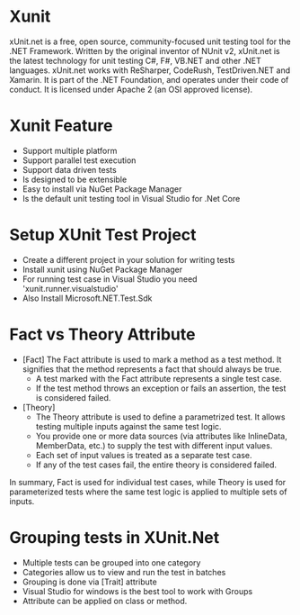 # Xunit
xUnit.net is a free, open source, community-focused unit testing tool for the .NET Framework. Written by the original inventor of NUnit v2, xUnit.net is the latest technology for unit testing C#, F#, VB.NET and other .NET languages. xUnit.net works with ReSharper, CodeRush, TestDriven.NET and Xamarin. It is part of the .NET Foundation, and operates under their code of conduct. It is licensed under Apache 2 (an OSI approved license).

# Xunit Feature
-	Support multiple platform
-	Support parallel test execution
-	Support data driven tests
-	Is designed to be extensible
-	Easy to install via NuGet Package Manager
-	Is the default unit testing tool in Visual Studio for .Net Core

# Setup XUnit Test Project
-	Create a different project in your solution for writing tests
-	Install xunit using NuGet Package Manager
-	For running test case in Visual Studio you need 'xunit.runner.visualstudio'
-	Also Install Microsoft.NET.Test.Sdk

# Fact vs Theory Attribute 
-	[Fact]
	The Fact attribute is used to mark a method as a test method. It signifies that the method represents a fact that should always be true.
	-	A test marked with the Fact attribute represents a single test case.
	-	If the test method throws an exception or fails an assertion, the test is considered failed.
-	[Theory]
	-	The Theory attribute is used to define a parametrized test. It allows testing multiple inputs against the same test logic.
	-	You provide one or more data sources (via attributes like InlineData, MemberData, etc.) to supply the test with different input values.
	-	Each set of input values is treated as a separate test case.
	-	If any of the test cases fail, the entire theory is considered failed.

In summary, Fact is used for individual test cases, while Theory is used for parameterized tests where the same test logic is applied to multiple sets of inputs.

# Grouping tests in XUnit.Net
-	Multiple tests can be grouped into one category
-	Categories allow us to view and run the test in batches
-	Grouping is done via [Trait] attribute
-	Visual Studio for windows is the best tool to work with Groups
-	Attribute can be applied on class or method.

